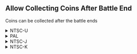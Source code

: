 ## Allow Collecting Coins After Battle End

Coins can be collected after the battle ends

<details>
<summary>NTSC-U</summary>

```powerpc
04875EE8 60000000
```
</details>

<details>
<summary>PAL</summary>

```powerpc
04882C40 60000000
```
</details>

<details>
<summary>NTSC-J</summary>

```powerpc
048822AC 60000000
```
</details>

<details>
<summary>NTSC-K</summary>

```powerpc
04871000 60000000
```
</details>